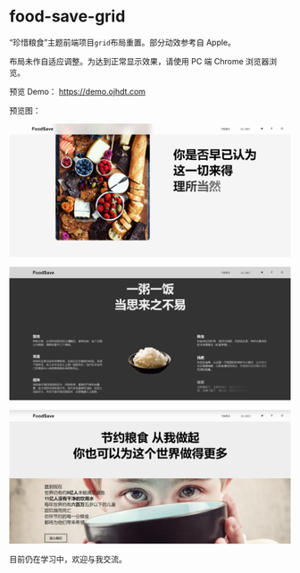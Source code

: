 # food-save-grid

“珍惜粮食”主题前端项目`grid`布局重置。部分动效参考自 Apple。

布局未作自适应调整。为达到正常显示效果，请使用 PC 端 Chrome 浏览器浏览。

预览 Demo： https://demo.ojhdt.com

预览图：

![1](./preview/1.png)

![2](./preview/2.png)

![3](./preview/3.png)

目前仍在学习中，欢迎与我交流。